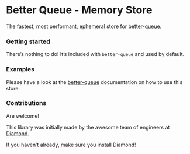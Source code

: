 Better Queue - Memory Store
===========================

The fastest, most performant, ephemeral store for [better-queue](https://github.com/diamondio/better-queue).

### Getting started

There’s nothing to do! It’s included with `better-queue` and used by default.

### Examples

Please have a look at the [better-queue](https://github.com/diamondio/better-queue) documentation on how to use this store.

### Contributions

Are welcome!

This library was initially made by the awesome team of engineers at [Diamond](https://diamond.io).

If you haven’t already, make sure you install Diamond!
